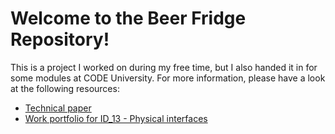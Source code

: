 # Welcome to the Beer Fridge Repository!

This is a project I worked on during my free time, but I also handed it in for some modules at CODE University.
For more information, please have a look at the following resources:

* [Technical paper](https://github.com/lennartschoch/beer-fridge/wiki/Technical-paper)
* [Work portfolio for ID_13 - Physical interfaces](https://docs.google.com/document/d/1SdeQxePVdHErvvVp6aUP1jw8G7Te6QAbLFoApInYn_U/edit?usp=sharing)
